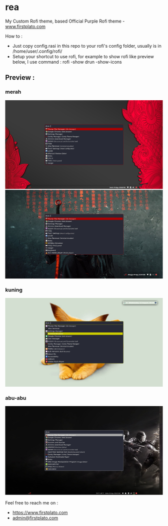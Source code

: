 # rea
My Custom Rofi theme, based Official Purple Rofi theme - www.firstplato.com

How to : 
- Just copy config.rasi in this repo to your rofi's config folder, usually is in /home/user/.config/rofi/
- Setup your shortcut to use rofi, for example to show rofi like preview below, I use command : rofi -show drun -show-icons

## Preview :
### merah
![](https://raw.githubusercontent.com/ipang-dwi/rea/master/img1.png)
![](https://raw.githubusercontent.com/ipang-dwi/rea/master/img2.jpg)
### kuning
![](https://raw.githubusercontent.com/ipang-dwi/rea/master/img3.png)
### abu-abu
![](https://raw.githubusercontent.com/ipang-dwi/rea/master/abu.png)

Feel free to reach me on :
- https://www.firstplato.com
- admin@firstplato.com
